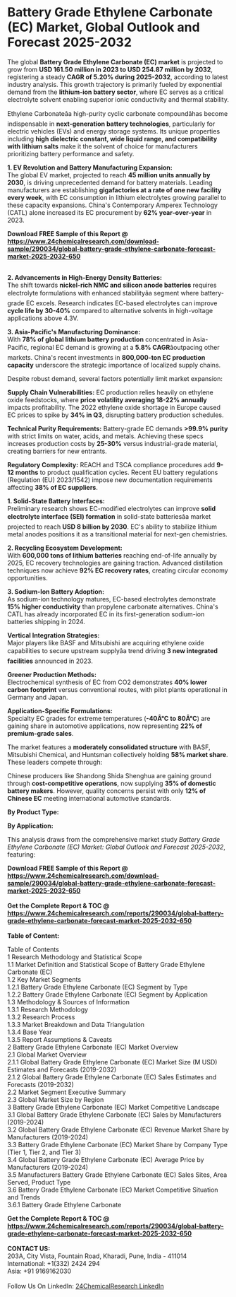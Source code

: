 <h1>Battery Grade Ethylene Carbonate (EC) Market, Global Outlook and Forecast 2025-2032</h1><p>The global <strong>Battery Grade Ethylene Carbonate (EC) market</strong> is projected to grow from <strong>USD 161.50 million in 2023 to USD 254.87 million by 2032</strong>, registering a steady <strong>CAGR of 5.20% during 2025-2032</strong>, according to latest industry analysis. This growth trajectory is primarily fueled by exponential demand from the <strong>lithium-ion battery sector</strong>, where EC serves as a critical electrolyte solvent enabling superior ionic conductivity and thermal stability.</p><p>Ethylene Carbonateâa high-purity cyclic carbonate compoundâhas become indispensable in <strong>next-generation battery technologies</strong>, particularly for electric vehicles (EVs) and energy storage systems. Its unique properties including <strong>high dielectric constant, wide liquid range, and compatibility with lithium salts</strong> make it the solvent of choice for manufacturers prioritizing battery performance and safety.</p><p><strong>1. EV Revolution and Battery Manufacturing Expansion:</strong><br>
The global EV market, projected to reach <strong>45 million units annually by 2030</strong>, is driving unprecedented demand for battery materials. Leading manufacturers are establishing <strong>gigafactories at a rate of one new facility every week</strong>, with EC consumption in lithium electrolytes growing parallel to these capacity expansions. China's Contemporary Amperex Technology (CATL) alone increased its EC procurement by <strong>62% year-over-year</strong> in 2023.</p><div><b>Download FREE Sample of this Report @ 
            <a href="https://www.24chemicalresearch.com/download-sample/290034/global-battery-grade-ethylene-carbonate-forecast-market-2025-2032-650">
            https://www.24chemicalresearch.com/download-sample/290034/global-battery-grade-ethylene-carbonate-forecast-market-2025-2032-650</a></b></div><br><p><strong>2. Advancements in High-Energy Density Batteries:</strong><br>
The shift towards <strong>nickel-rich NMC and silicon anode batteries</strong> requires electrolyte formulations with enhanced stabilityâa segment where battery-grade EC excels. Research indicates EC-based electrolytes can improve <strong>cycle life by 30-40%</strong> compared to alternative solvents in high-voltage applications above 4.3V.</p><p><strong>3. Asia-Pacific's Manufacturing Dominance:</strong><br>
With <strong>78% of global lithium battery production</strong> concentrated in Asia-Pacific, regional EC demand is growing at a <strong>5.8% CAGR</strong>âoutpacing other markets. China's recent investments in <strong>800,000-ton EC production capacity</strong> underscore the strategic importance of localized supply chains.</p><p>Despite robust demand, several factors potentially limit market expansion:</p><p><strong>Supply Chain Vulnerabilities:</strong> 
	EC production relies heavily on ethylene oxide feedstocks, where <strong>price volatility averaging 18-22% annually</strong> impacts profitability. The 2022 ethylene oxide shortage in Europe caused EC prices to spike by <strong>34% in Q3</strong>, disrupting battery production schedules.</p><p><strong>Technical Purity Requirements:</strong> 
	Battery-grade EC demands <strong>&gt;99.9% purity</strong> with strict limits on water, acids, and metals. Achieving these specs increases production costs by <strong>25-30%</strong> versus industrial-grade material, creating barriers for new entrants.</p><p><strong>Regulatory Complexity:</strong> 
	REACH and TSCA compliance procedures add <strong>9-12 months</strong> to product qualification cycles. Recent EU battery regulations (Regulation (EU) 2023/1542) impose new documentation requirements affecting <strong>38% of EC suppliers</strong>.</p><p><strong>1. Solid-State Battery Interfaces:</strong><br>
Preliminary research shows EC-modified electrolytes can improve <strong>solid electrolyte interface (SEI) formation</strong> in solid-state batteriesâa market projected to reach <strong>USD 8 billion by 2030</strong>. EC's ability to stabilize lithium metal anodes positions it as a transitional material for next-gen chemistries.</p><p><strong>2. Recycling Ecosystem Development:</strong><br>
With <strong>600,000 tons of lithium batteries</strong> reaching end-of-life annually by 2025, EC recovery technologies are gaining traction. Advanced distillation techniques now achieve <strong>92% EC recovery rates</strong>, creating circular economy opportunities.</p><p><strong>3. Sodium-Ion Battery Adoption:</strong><br>
As sodium-ion technology matures, EC-based electrolytes demonstrate <strong>15% higher conductivity</strong> than propylene carbonate alternatives. China's CATL has already incorporated EC in its first-generation sodium-ion batteries shipping in 2024.</p><p><strong>Vertical Integration Strategies:</strong><br>
	Major players like BASF and Mitsubishi are acquiring ethylene oxide capabilities to secure upstream supplyâa trend driving <strong>3 new integrated facilities</strong> announced in 2023.</p><p><strong>Greener Production Methods:</strong><br>
	Electrochemical synthesis of EC from CO2 demonstrates <strong>40% lower carbon footprint</strong> versus conventional routes, with pilot plants operational in Germany and Japan.</p><p><strong>Application-Specific Formulations:</strong><br>
	Specialty EC grades for extreme temperatures (<strong>-40Â°C to 80Â°C</strong>) are gaining share in automotive applications, now representing <strong>22% of premium-grade sales</strong>.</p><p>The market features a <strong>moderately consolidated structure</strong> with BASF, Mitsubishi Chemical, and Huntsman collectively holding <strong>58% market share</strong>. These leaders compete through:</p><p>Chinese producers like Shandong Shida Shenghua are gaining ground through <strong>cost-competitive operations</strong>, now supplying <strong>35% of domestic battery makers</strong>. However, quality concerns persist with only <strong>12% of Chinese EC</strong> meeting international automotive standards.</p><p><strong>By Product Type:</strong></p><p><strong>By Application:</strong></p><p>This analysis draws from the comprehensive market study <em>Battery Grade Ethylene Carbonate (EC) Market: Global Outlook and Forecast 2025-2032</em>, featuring:</p><div><b>Download FREE Sample of this Report @ 
            <a href="https://www.24chemicalresearch.com/download-sample/290034/global-battery-grade-ethylene-carbonate-forecast-market-2025-2032-650">
            https://www.24chemicalresearch.com/download-sample/290034/global-battery-grade-ethylene-carbonate-forecast-market-2025-2032-650</a></b></div><br><div><b>Get the Complete Report & TOC @ 
            <a href="https://www.24chemicalresearch.com/reports/290034/global-battery-grade-ethylene-carbonate-forecast-market-2025-2032-650">
            https://www.24chemicalresearch.com/reports/290034/global-battery-grade-ethylene-carbonate-forecast-market-2025-2032-650</a></b></div><br>
            <b>Table of Content:</b><p>Table of Contents<br />
1 Research Methodology and Statistical Scope<br />
1.1 Market Definition and Statistical Scope of Battery Grade Ethylene Carbonate (EC)<br />
1.2 Key Market Segments<br />
1.2.1 Battery Grade Ethylene Carbonate (EC) Segment by Type<br />
1.2.2 Battery Grade Ethylene Carbonate (EC) Segment by Application<br />
1.3 Methodology & Sources of Information<br />
1.3.1 Research Methodology<br />
1.3.2 Research Process<br />
1.3.3 Market Breakdown and Data Triangulation<br />
1.3.4 Base Year<br />
1.3.5 Report Assumptions & Caveats<br />
2 Battery Grade Ethylene Carbonate (EC) Market Overview<br />
2.1 Global Market Overview<br />
2.1.1 Global Battery Grade Ethylene Carbonate (EC) Market Size (M USD) Estimates and Forecasts (2019-2032)<br />
2.1.2 Global Battery Grade Ethylene Carbonate (EC) Sales Estimates and Forecasts (2019-2032)<br />
2.2 Market Segment Executive Summary<br />
2.3 Global Market Size by Region<br />
3 Battery Grade Ethylene Carbonate (EC) Market Competitive Landscape<br />
3.1 Global Battery Grade Ethylene Carbonate (EC) Sales by Manufacturers (2019-2024)<br />
3.2 Global Battery Grade Ethylene Carbonate (EC) Revenue Market Share by Manufacturers (2019-2024)<br />
3.3 Battery Grade Ethylene Carbonate (EC) Market Share by Company Type (Tier 1, Tier 2, and Tier 3)<br />
3.4 Global Battery Grade Ethylene Carbonate (EC) Average Price by Manufacturers (2019-2024)<br />
3.5 Manufacturers Battery Grade Ethylene Carbonate (EC) Sales Sites, Area Served, Product Type<br />
3.6 Battery Grade Ethylene Carbonate (EC) Market Competitive Situation and Trends<br />
3.6.1 Battery Grade Ethylene Carbonate </p><div><b>Get the Complete Report & TOC @ 
            <a href="https://www.24chemicalresearch.com/reports/290034/global-battery-grade-ethylene-carbonate-forecast-market-2025-2032-650">
            https://www.24chemicalresearch.com/reports/290034/global-battery-grade-ethylene-carbonate-forecast-market-2025-2032-650</a></b></div><br><b>CONTACT US:</b><br>
            203A, City Vista, Fountain Road, Kharadi, Pune, India - 411014<br>
            International: +1(332) 2424 294<br>
            Asia: +91 9169162030 <br><br>
            Follow Us On LinkedIn: <a href="https://www.linkedin.com/company/24chemicalresearch/">24ChemicalResearch LinkedIn</a>